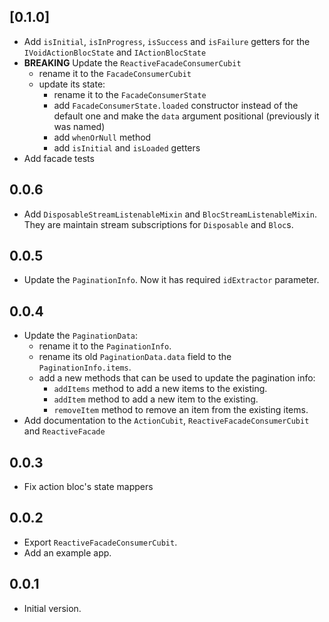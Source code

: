 ## [0.1.0]

- Add `isInitial`, `isInProgress`, `isSuccess` and `isFailure` getters for the
  `IVoidActionBlocState` and `IActionBlocState`
- **BREAKING** Update the `ReactiveFacadeConsumerCubit`
  - rename it to the `FacadeConsumerCubit`
  - update its state:
    - rename it to the `FacadeConsumerState`
    - add `FacadeConsumerState.loaded` constructor instead of the default one
      and make the `data` argument positional (previously it was named)
    - add `whenOrNull` method
    - add `isInitial` and `isLoaded` getters
- Add facade tests

## 0.0.6

- Add `DisposableStreamListenableMixin` and `BlocStreamListenableMixin`. They
  are maintain stream subscriptions for `Disposable` and `Bloc`s.

## 0.0.5

- Update the `PaginationInfo`. Now it has required `idExtractor` parameter.

## 0.0.4

- Update the `PaginationData`:
  - rename it to the `PaginationInfo`.
  - rename its old `PaginationData.data` field to the `PaginationInfo.items`.
  - add a new methods that can be used to update the pagination info:
    - `addItems` method to add a new items to the existing.
    - `addItem` method to add a new item to the existing.
    - `removeItem` method to remove an item from the existing items. 
- Add documentation to the `ActionCubit`, `ReactiveFacadeConsumerCubit` and `ReactiveFacade`

## 0.0.3

- Fix action bloc's state mappers

## 0.0.2

- Export `ReactiveFacadeConsumerCubit`.
- Add an example app.

## 0.0.1

- Initial version.
